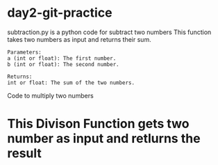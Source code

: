 # day2-git-practice
subtraction.py is a python code for subtract two numbers
This function takes two numbers as input and returns their sum.
    
    Parameters:
    a (int or float): The first number.
    b (int or float): The second number.
    
    Returns:
    int or float: The sum of the two numbers.
Code to multiply two numbers


# This Divison Function gets two number as input and retlurns the result 
